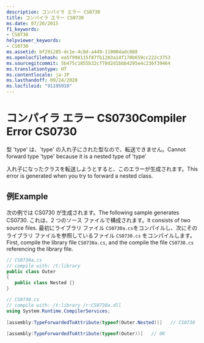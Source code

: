 ```yaml
---
description: コンパイラ エラー CS0730
title: コンパイラ エラー CS0730
ms.date: 07/20/2015
f1_keywords:
- CS0730
helpviewer_keywords:
- CS0730
ms.assetid: bf291285-dc1e-4c8d-a449-119004adc088
ms.openlocfilehash: ea5f998115f87fb1203a14f170b659cc222c3753
ms.sourcegitcommit: 5b475c1855b32cf78d2d1bbb4295e4c236f39464
ms.translationtype: HT
ms.contentlocale: ja-JP
ms.lasthandoff: 09/24/2020
ms.locfileid: "91195910"
---
```

# <a name="compiler-error-cs0730"></a><span data-ttu-id="a9262-103">コンパイラ エラー CS0730</span><span class="sxs-lookup"><span data-stu-id="a9262-103">Compiler Error CS0730</span></span>

<span data-ttu-id="a9262-104">型 'type' は、'type' の入れ子にされた型なので、転送できません。</span><span class="sxs-lookup"><span data-stu-id="a9262-104">Cannot forward type 'type' because it is a nested type of 'type'</span></span>  
  
 <span data-ttu-id="a9262-105">入れ子になったクラスを転送しようとすると、このエラーが生成されます。</span><span class="sxs-lookup"><span data-stu-id="a9262-105">This error is generated when you try to forward a nested class.</span></span>  
  
## <a name="example"></a><span data-ttu-id="a9262-106">例</span><span class="sxs-lookup"><span data-stu-id="a9262-106">Example</span></span>  

 <span data-ttu-id="a9262-107">次の例では CS0730 が生成されます。</span><span class="sxs-lookup"><span data-stu-id="a9262-107">The following sample generates CS0730.</span></span> <span data-ttu-id="a9262-108">これは、2 つのソース ファイルで構成されます。</span><span class="sxs-lookup"><span data-stu-id="a9262-108">It consists of two source files.</span></span> <span data-ttu-id="a9262-109">最初にライブラリ ファイル `CS0730a.cs`をコンパイルし、次にそのライブラリ ファイルを参照しているファイル `CS0730.cs` をコンパイルします。</span><span class="sxs-lookup"><span data-stu-id="a9262-109">First, compile the library file `CS0730a.cs`, and the compile the file `CS0730.cs` referencing the library file.</span></span>  
  
```csharp  
// CS0730a.cs  
// compile with: /t:library  
public class Outer  
{  
   public class Nested {}  
}  
```  
  
```csharp  
// CS0730.cs  
// compile with: /t:library /r:CS0730a.dll  
using System.Runtime.CompilerServices;  
  
[assembly:TypeForwardedToAttribute(typeof(Outer.Nested))]   // CS0730  
  
[assembly:TypeForwardedToAttribute(typeof(Outer))]   // OK  
```
